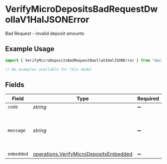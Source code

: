 # VerifyMicroDepositsBadRequestDwollaV1HalJSONError

Bad Request - invalid deposit amounts

## Example Usage

```typescript
import { VerifyMicroDepositsBadRequestDwollaV1HalJSONError } from "dwolla/models/errors";

// No examples available for this model
```

## Fields

| Field                                                                                            | Type                                                                                             | Required                                                                                         | Description                                                                                      | Example                                                                                          |
| ------------------------------------------------------------------------------------------------ | ------------------------------------------------------------------------------------------------ | ------------------------------------------------------------------------------------------------ | ------------------------------------------------------------------------------------------------ | ------------------------------------------------------------------------------------------------ |
| `code`                                                                                           | *string*                                                                                         | :heavy_minus_sign:                                                                               | N/A                                                                                              | ValidationError                                                                                  |
| `message`                                                                                        | *string*                                                                                         | :heavy_minus_sign:                                                                               | N/A                                                                                              | Validation error(s) present. See embedded errors list for more details.                          |
| `embedded`                                                                                       | [operations.VerifyMicroDepositsEmbedded](../../models/operations/verifymicrodepositsembedded.md) | :heavy_minus_sign:                                                                               | N/A                                                                                              |                                                                                                  |